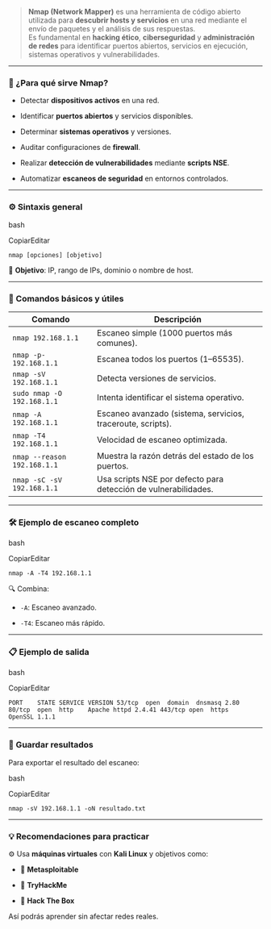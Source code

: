 
> **Nmap (Network Mapper)** es una herramienta de código abierto utilizada para **descubrir hosts y servicios** en una red mediante el envío de paquetes y el análisis de sus respuestas.  
> Es fundamental en **hacking ético**, **ciberseguridad** y **administración de redes** para identificar puertos abiertos, servicios en ejecución, sistemas operativos y vulnerabilidades.

---

### 🧩 ¿Para qué sirve Nmap?

- Detectar **dispositivos activos** en una red.
    
- Identificar **puertos abiertos** y servicios disponibles.
    
- Determinar **sistemas operativos** y versiones.
    
- Auditar configuraciones de **firewall**.
    
- Realizar **detección de vulnerabilidades** mediante **scripts NSE**.
    
- Automatizar **escaneos de seguridad** en entornos controlados.
    

---

### ⚙️ Sintaxis general

bash

CopiarEditar

`nmap [opciones] [objetivo]`

📌 **Objetivo**: IP, rango de IPs, dominio o nombre de host.

---

### 📌 Comandos básicos y útiles

|Comando|Descripción|
|---|---|
|`nmap 192.168.1.1`|Escaneo simple (1000 puertos más comunes).|
|`nmap -p- 192.168.1.1`|Escanea todos los puertos (1–65535).|
|`nmap -sV 192.168.1.1`|Detecta versiones de servicios.|
|`sudo nmap -O 192.168.1.1`|Intenta identificar el sistema operativo.|
|`nmap -A 192.168.1.1`|Escaneo avanzado (sistema, servicios, traceroute, scripts).|
|`nmap -T4 192.168.1.1`|Velocidad de escaneo optimizada.|
|`nmap --reason 192.168.1.1`|Muestra la razón detrás del estado de los puertos.|
|`nmap -sC -sV 192.168.1.1`|Usa scripts NSE por defecto para detección de vulnerabilidades.|

---

### 🛠️ Ejemplo de escaneo completo

bash

CopiarEditar

`nmap -A -T4 192.168.1.1`

🔍 Combina:

- `-A`: Escaneo avanzado.
    
- `-T4`: Escaneo más rápido.
    

---

### 📋 Ejemplo de salida

bash

CopiarEditar

`PORT    STATE SERVICE VERSION 53/tcp  open  domain  dnsmasq 2.80 80/tcp  open  http    Apache httpd 2.4.41 443/tcp open  https   OpenSSL 1.1.1`

---

### 💾 Guardar resultados

Para exportar el resultado del escaneo:

bash

CopiarEditar

`nmap -sV 192.168.1.1 -oN resultado.txt`

---

### 💡 Recomendaciones para practicar

⚙️ Usa **máquinas virtuales** con **Kali Linux** y objetivos como:

- 🔐 **Metasploitable**
    
- 🧪 **TryHackMe**
    
- 🧱 **Hack The Box**
    

Así podrás aprender sin afectar redes reales.